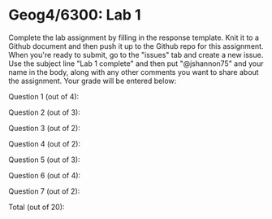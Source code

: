 # Geog4/6300: Lab 1

Complete the lab assignment by filling in the response template. Knit it to a Github document and then push it up to the Github repo for this assignment. When you're ready to submit, go to the "issues" tab and create a new issue. Use the subject line "Lab 1 complete" and then put "@jshannon75" and your name in the body, along with any other comments you want to share about the assignment. Your grade will be entered below:

Question 1 (out of 4):<p>
Question 2 (out of 3):<p>
Question 3 (out of 2):<p>
Question 4 (out of 2):<p>
Question 5 (out of 3):<p>
Question 6 (out of 4):<p>
Question 7 (out of 2):<p>
<p>
Total (out of 20): 
